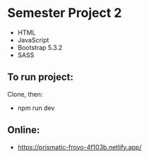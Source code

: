 # Semester Project 2
- HTML
- JavaScript
- Bootstrap 5.3.2
- SASS

## To run project:
Clone, then:
- npm run dev

## Online:
- https://prismatic-froyo-4f103b.netlify.app/
